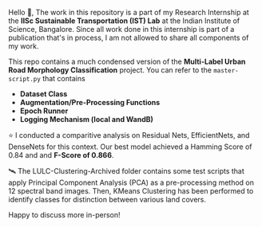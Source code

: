 Hello 👋, The work in this repository is a part of my Research Internship at the **IISc Sustainable Transportation (IST) Lab** at the Indian Institute of Science, Bangalore. Since all work done in this internship is part of a publication that's in process, I am not allowed to share all components of my work.

This repo contains a much condensed version of the **Multi-Label Urban Road Morphology Classification** project. You can refer to the ```master-script.py``` that contains 
- **Dataset Class**
- **Augmentation/Pre-Processing Functions**
- **Epoch Runner**
- **Logging Mechanism (local and WandB)**

⭐️
I conducted a comparitive analysis on Residual Nets, EfficientNets, and DenseNets for this context. 
Our best model achieved a Hamming Score of 0.84 and and **F-Score of 0.866**.

🛰️
The LULC-Clustering-Archived folder contains some test scripts that apply Principal Component Analysis (PCA) as a pre-processing method on 12 spectral band images. Then, KMeans Clustering has been performed to identify classes for distinction between various land covers.

Happy to discuss more in-person!

